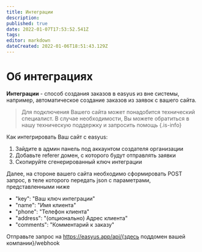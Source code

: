 ```yaml
---
title: Интеграции
description: 
published: true
date: 2022-01-07T17:53:52.541Z
tags: 
editor: markdown
dateCreated: 2022-01-06T18:51:43.129Z
---
```


# Об интеграциях
**Интеграции** - способ создания заказов в easyus из вне системы, например, автоматическое создание заказов из заявок с вашего сайта.

> Для подключения Вашего сайта может понадобится технический специалист. В случае необходимости, Вы можете обратиться в нашу техническую поддержку и запросить помощь
{.is-info}

Как интегрировать Ваш сайт с easyus:
1. Зайдите в админ панель под аккаунтом создателя организации
2. Добавьте referer домен, с которого будут отправлять заявки
3. Скопируйте сгенерированный ключ интеграции

Далее, на стороне вашего сайта необходимо сформировать POST запрос, в теле которого передать json с параметрами, представленными ниже

- "key": "Ваш ключ интеграции"
- "name": "Имя клиента"
- "phone": "Телефон клиента"
- "address": "(опционально) Адрес клиента"
- "comments": "Комментарий к заказу"

Отправьте запрос на https://easyus.app/api/{здесь поддомен вашей компании}/webhook
